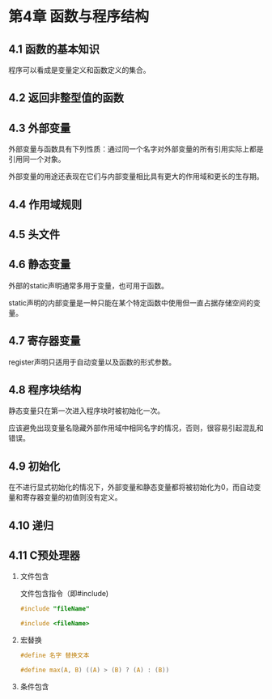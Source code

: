 # 第4章  函数与程序结构

## 4.1  函数的基本知识

程序可以看成是变量定义和函数定义的集合。

## 4.2  返回非整型值的函数

## 4.3  外部变量

外部变量与函数具有下列性质：通过同一个名字对外部变量的所有引用实际上都是引用同一个对象。

外部变量的用途还表现在它们与内部变量相比具有更大的作用域和更长的生存期。

## 4.4  作用域规则

## 4.5  头文件

## 4.6  静态变量

外部的static声明通常多用于变量，也可用于函数。

static声明的内部变量是一种只能在某个特定函数中使用但一直占据存储空间的变量。

## 4.7  寄存器变量

register声明只适用于自动变量以及函数的形式参数。

## 4.8  程序块结构

静态变量只在第一次进入程序块时被初始化一次。

应该避免出现变量名隐藏外部作用域中相同名字的情况，否则，很容易引起混乱和错误。

## 4.9  初始化

在不进行显式初始化的情况下，外部变量和静态变量都将被初始化为0，而自动变量和寄存器变量的初值则没有定义。

## 4.10  递归

## 4.11  C预处理器

1. 文件包含

    文件包含指令（即#include)

    ```c
    #include "fileName"
    
    #include <fileName>
    ```

2. 宏替换

    ```c
    #define 名字 替换文本
    ```

    ```c
    #define max(A, B) ((A) > (B) ? (A) : (B))
    ```

    

3. 条件包含
